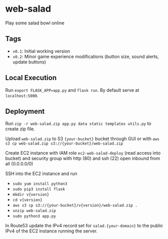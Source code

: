 # web-salad
Play some salad bowl online

## Tags
- `v0.1`: Initial working version
- `v0.2`: Minor game experience modifications (button size, sound alerts, update buttons)


## Local Execution
Run `export FLASK_APP=app.py` and `flask run`. By default serve at `localhost:5000`.

## Deployment
Run `zip -r web-salad.zip app.py data static templates utils.py` to create zip file.

Upload `web-salad.zip` to S3 `{your-bucket}` bucket through GUI or with `aws s3 cp web-salad.zip s3://{your-bucket}/web-salad.zip`

Create EC2 instance with IAM role `ec2-web-salad-deploy` (read access into bucket) and security group with http (80) and ssh (22) open inbound from all (0.0.0.0/0)

SSH into the EC2 instance and run 
- `sudo yum install python3`
- `sudo pip3 install flask`
- `mkdir v{version}`
- `cd v{version}`
- `aws s3 cp s3://{your-bucket}/v{version}/web-salad.zip .`
- `unzip web-salad.zip`
- `sudo python3 app.py`

In Route53 update the IPv4 record set for `salad.{your-domain}` to the public IPv4 of the EC2 instance running the server.